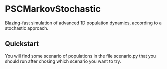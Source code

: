# PSCMarkovStochastic

Blazing-fast simulation of advanced 1D population dynamics, according to a stochastic approach.


## Quickstart

You will find some scenario of populations in the file scenario.py that you should run after chosing which scenario you want to try.
